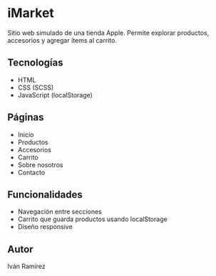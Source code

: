 # iMarket

Sitio web simulado de una tienda Apple. Permite explorar productos, accesorios y agregar ítems al carrito.

## Tecnologías

- HTML
- CSS (SCSS)
- JavaScript (localStorage)

## Páginas

- Inicio
- Productos
- Accesorios
- Carrito
- Sobre nosotros
- Contacto

## Funcionalidades

- Navegación entre secciones
- Carrito que guarda productos usando localStorage
- Diseño responsive

## Autor

Iván Ramírez
